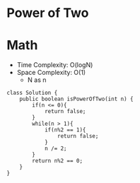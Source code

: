 # Power of Two
# Math
* Time Complexity: O(logN)
* Space Complexity: O(1)
    * N as n
```
class Solution {
    public boolean isPowerOfTwo(int n) {
        if(n <= 0){
            return false;
        }
        while(n > 1){
            if(n%2 == 1){
                return false;
            }
            n /= 2;
        }
        return n%2 == 0;
    }
}
```